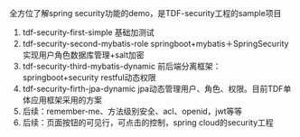 全方位了解spring security功能的demo，是TDF-security工程的sample项目

1. tdf-security-first-simple           基础加测试
2. tdf-security-second-mybatis-role    springboot+mybatis＋SpringSecurity 实现用户角色数据库管理+salt加密
3. tdf-security-third-mybatis-dynamic  前后端分离框架：springboot+security restful动态权限
4. tdf-security-firth-jpa-dynamic      jpa动态管理用户、角色、权限。目前TDF单体应用框架采用的方案
5. 后续：remember-me、方法级别安全、acl、openid，jwt等等
6. 后续：页面按钮的可见行，可点击的控制，spring cloud的security工程
